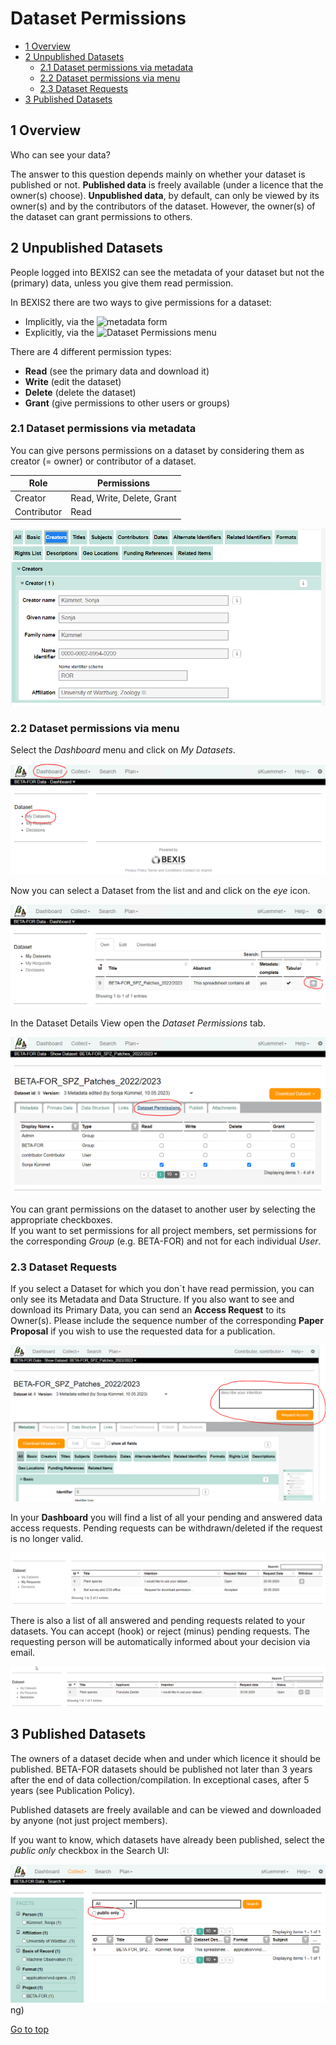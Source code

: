 # Dataset Permissions

<!-- TOC -->
- [1 Overview](#1-overview)
- [2 Unpublished Datasets](#2-unpublished-datasets)
	- [2.1 Dataset permissions via metadata](#21-dataset-permissions-via-metadata)
	- [2.2 Dataset permissions via menu](#22-dataset-permissions-via-menu)
	- [2.3 Dataset Requests](#23-dataset-requests)
- [3 Published Datasets](#3-published-datasets)

<!-- /TOC -->

## 1 Overview

Who can see your data?

The answer to this question depends mainly on whether your dataset is published or not. **Published data** is freely available (under a licence that the owner(s) choose). **Unpublished data**, by default, can only be viewed by its owner(s) and by the contributors of the dataset. However, the owner(s) of the dataset can grant permissions to others. 

## 2 Unpublished Datasets

People logged into BEXIS2 can see the metadata of your dataset but not the (primary) data, unless you give them read permission. 

In BEXIS2 there are two ways to give permissions for a dataset:

* Implicitly, via the ![metadata form](#2-dataset-permissions-via-metadata)
* Explicitly, via the ![Dataset Permissions menu](#3-dataset-permissions-via-menu)

There are 4 different permission types:
* **Read** (see the primary data and download it)
* **Write** (edit the dataset)
* **Delete** (delete the dataset)
* **Grant** (give permissions to other users or groups)

### 2.1 Dataset permissions via metadata

You can give persons permissions on a dataset by considering them as creator (= owner) or contributor of a dataset. 

| Role 		| Permissions	|
|---------------|---------------|
|Creator	| Read, Write, Delete, Grant |
|Contributor	| Read		|	

![Creator](https://github.com/fabrikschleichach/BEXIS2_Documents/blob/master/Manuals/Dataset%20Permissions/Images/Creator.PNG)

### 2.2 Dataset permissions via menu

Select the _Dashboard_ menu and click on _My Datasets_. 

![dashboard](https://github.com/fabrikschleichach/BEXIS2_Documents/blob/master/Manuals/Dataset%20Permissions/Images/dashboard.png)

Now you can select a Dataset from the list and and click on the _eye_ icon.

![My_Datasets](https://github.com/fabrikschleichach/BEXIS2_Documents/blob/master/Manuals/Dataset%20Permissions/Images/My_Datasets.PNG)

In the Dataset Details View open the *Dataset Permissions* tab. 

![Dataset_Permissions](https://github.com/fabrikschleichach/BEXIS2_Documents/blob/master/Manuals/Dataset%20Permissions/Images/Dataset_Permissions.PNG)

You can grant permissions on the dataset to another user by selecting the appropriate checkboxes.  
If you want to set permissions for all project members, set permissions for the corresponding *Group* (e.g. BETA-FOR) and not for each individual *User*. 

### 2.3 Dataset Requests

If you select a Dataset for which you don`t have read permission, you can only see its Metadata and Data Structure. If you also want to see and download its Primary Data, you can send an **Access Request** to its Owner(s). 
Please include the sequence number of the corresponding **Paper Proposal** if you wish to use the requested data for a publication.

![Dataset_Request](https://github.com/fabrikschleichach/BEXIS2_Documents/blob/master/Manuals/Dataset%20Permissions/Images/Dataset_Request.PNG)

In your **Dashboard** you will find a list of all your pending and answered data access requests. Pending requests can be withdrawn/deleted if the request is no longer valid.

![image info](https://github.com/BEXIS2/Documents/raw/master/Manuals/DDM/Images/Requests.png)

There is also a list of all answered and pending requests related to your datasets. You can accept (hook) or reject (minus) pending requests. The requesting person will be automatically informed about your decision via email. 

![image info](https://github.com/BEXIS2/Documents/raw/master/Manuals/DDM/Images/decision.png)

## 3 Published Datasets

The owners of a dataset decide when and under which licence it should be published. BETA-FOR datasets should be published not later than 3 years after the end of data collection/compilation. In exceptional cases, after 5 years (see Publication Policy).

Published datasets are freely available and can be viewed and downloaded by anyone (not just project members). 

If you want to know, which datasets have already been published, select the *public only* checkbox in the Search UI:

![Public_Only](https://github.com/fabrikschleichach/BEXIS2_Documents/blob/master/Manuals/Dataset%20Permissions/Images/Public_Only.PNG)ng)



[Go to top](#1-overview)
